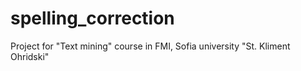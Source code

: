 # spelling_correction
Project for "Text mining" course in FMI, Sofia university "St. Kliment Ohridski"

